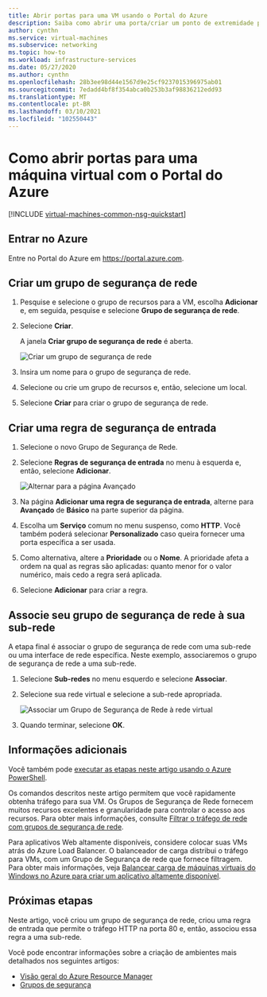 ```yaml
---
title: Abrir portas para uma VM usando o Portal do Azure
description: Saiba como abrir uma porta/criar um ponto de extremidade para sua VM usando o portal do Azure
author: cynthn
ms.service: virtual-machines
ms.subservice: networking
ms.topic: how-to
ms.workload: infrastructure-services
ms.date: 05/27/2020
ms.author: cynthn
ms.openlocfilehash: 28b3ee98d44e1567d9e25cf9237015396975ab01
ms.sourcegitcommit: 7edadd4bf8f354abca0b253b3af98836212edd93
ms.translationtype: MT
ms.contentlocale: pt-BR
ms.lasthandoff: 03/10/2021
ms.locfileid: "102550443"
---
```

# <a name="how-to-open-ports-to-a-virtual-machine-with-the-azure-portal"></a>Como abrir portas para uma máquina virtual com o Portal do Azure
[!INCLUDE [virtual-machines-common-nsg-quickstart](../../../includes/virtual-machines-common-nsg-quickstart.md)]


## <a name="sign-in-to-azure"></a>Entrar no Azure
Entre no Portal do Azure em https://portal.azure.com.

## <a name="create-a-network-security-group"></a>Criar um grupo de segurança de rede

1. Pesquise e selecione o grupo de recursos para a VM, escolha **Adicionar** e, em seguida, pesquise e selecione **Grupo de segurança de rede**.

1. Selecione **Criar**.

    A janela **Criar grupo de segurança de rede** é aberta.

    ![Criar um grupo de segurança de rede](./media/nsg-quickstart-portal/create-nsg.png)

1. Insira um nome para o grupo de segurança de rede. 

1. Selecione ou crie um grupo de recursos e, então, selecione um local.

1. Selecione **Criar** para criar o grupo de segurança de rede.

## <a name="create-an-inbound-security-rule"></a>Criar uma regra de segurança de entrada

1. Selecione o novo Grupo de Segurança de Rede. 

1. Selecione **Regras de segurança de entrada** no menu à esquerda e, então, selecione **Adicionar**.

    ![Alternar para a página Avançado](./media/nsg-quickstart-portal/advanced.png)

1. Na página **Adicionar uma regra de segurança de entrada**, alterne para **Avançado** de **Básico** na parte superior da página. 

1. Escolha um **Serviço** comum no menu suspenso, como **HTTP**. Você também poderá selecionar **Personalizado** caso queira fornecer uma porta específica a ser usada. 

1. Como alternativa, altere a **Prioridade** ou o **Nome**. A prioridade afeta a ordem na qual as regras são aplicadas: quanto menor for o valor numérico, mais cedo a regra será aplicada.

1. Selecione **Adicionar** para criar a regra.

## <a name="associate-your-network-security-group-with-a-subnet"></a>Associe seu grupo de segurança de rede à sua sub-rede

A etapa final é associar o grupo de segurança de rede com uma sub-rede ou uma interface de rede específica. Neste exemplo, associaremos o grupo de segurança de rede a uma sub-rede. 

1. Selecione **Sub-redes** no menu esquerdo e selecione **Associar**.

1. Selecione sua rede virtual e selecione a sub-rede apropriada.

    ![Associar um Grupo de Segurança de Rede à rede virtual](./media/nsg-quickstart-portal/select-vnet-subnet.png)

1. Quando terminar, selecione **OK**.

## <a name="additional-information"></a>Informações adicionais

Você também pode [executar as etapas neste artigo usando o Azure PowerShell](nsg-quickstart-powershell.md).

Os comandos descritos neste artigo permitem que você rapidamente obtenha tráfego para sua VM. Os Grupos de Segurança de Rede fornecem muitos recursos excelentes e granularidade para controlar o acesso aos recursos. Para obter mais informações, consulte [Filtrar o tráfego de rede com grupos de segurança de rede](../../virtual-network/tutorial-filter-network-traffic.md).

Para aplicativos Web altamente disponíveis, considere colocar suas VMs atrás do Azure Load Balancer. O balanceador de carga distribui o tráfego para VMs, com um Grupo de Segurança de rede que fornece filtragem. Para obter mais informações, veja [Balancear carga de máquinas virtuais do Windows no Azure para criar um aplicativo altamente disponível](tutorial-load-balancer.md).

## <a name="next-steps"></a>Próximas etapas
Neste artigo, você criou um grupo de segurança de rede, criou uma regra de entrada que permite o tráfego HTTP na porta 80 e, então, associou essa regra a uma sub-rede. 

Você pode encontrar informações sobre a criação de ambientes mais detalhados nos seguintes artigos:
- [Visão geral do Azure Resource Manager](../../azure-resource-manager/management/overview.md)
- [Grupos de segurança](../../virtual-network/network-security-groups-overview.md)
